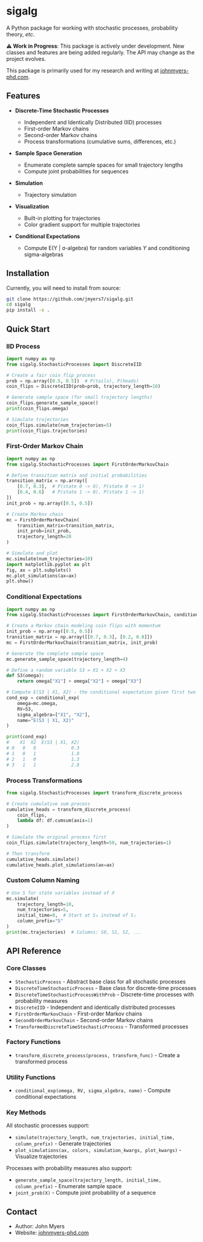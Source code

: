 
# sigalg

A Python package for working with stochastic processes, probability theory, *etc*.

**⚠️ Work in Progress**: This package is actively under development. New classes and features are being added regularly. The API may change as the project evolves.

This package is primarily used for my research and writing at [johnmyers-phd.com](https://johnmyers-phd.com).

## Features

- **Discrete-Time Stochastic Processes**
  - Independent and Identically Distributed (IID) processes
  - First-order Markov chains
  - Second-order Markov chains
  - Process transformations (cumulative sums, differences, etc.)

- **Sample Space Generation**
  - Enumerate complete sample spaces for small trajectory lengths
  - Compute joint probabilities for sequences

- **Simulation**
  - Trajectory simulation

- **Visualization**
  - Built-in plotting for trajectories
  - Color gradient support for multiple trajectories

- **Conditional Expectations**
  - Compute E(Y | σ-algebra) for random variables $Y$ and conditioning sigma-algebras

## Installation

Currently, you will need to install from source:

```bash
git clone https://github.com/jmyers7/sigalg.git
cd sigalg
pip install -e .
```

## Quick Start

### IID Process

```python
import numpy as np
from sigalg.StochasticProcesses import DiscreteIID

# Create a fair coin flip process
prob = np.array([0.5, 0.5])  # P(tails), P(heads)
coin_flips = DiscreteIID(prob=prob, trajectory_length=10)

# Generate sample space (for small trajectory lengths)
coin_flips.generate_sample_space()
print(coin_flips.omega)

# Simulate trajectories
coin_flips.simulate(num_trajectories=5)
print(coin_flips.trajectories)
```

### First-Order Markov Chain

```python
import numpy as np
from sigalg.StochasticProcesses import FirstOrderMarkovChain

# Define transition matrix and initial probabilities
transition_matrix = np.array([
    [0.7, 0.3],  # P(state 0 -> 0), P(state 0 -> 1)
    [0.4, 0.6]   # P(state 1 -> 0), P(state 1 -> 1)
])
init_prob = np.array([0.5, 0.5])

# Create Markov chain
mc = FirstOrderMarkovChain(
    transition_matrix=transition_matrix,
    init_prob=init_prob,
    trajectory_length=20
)

# Simulate and plot
mc.simulate(num_trajectories=10)
import matplotlib.pyplot as plt
fig, ax = plt.subplots()
mc.plot_simulations(ax=ax)
plt.show()
```

### Conditional Expectations

```python
import numpy as np
from sigalg.StochasticProcesses import FirstOrderMarkovChain, conditional_exp

# Create a Markov chain modeling coin flips with momentum
init_prob = np.array([0.5, 0.5])
transition_matrix = np.array([[0.7, 0.3], [0.2, 0.8]])
mc = FirstOrderMarkovChain(transition_matrix, init_prob)

# Generate the complete sample space
mc.generate_sample_space(trajectory_length=4)

# Define a random variable S3 = X1 + X2 + X3
def S3(omega):
    return omega["X1"] + omega["X2"] + omega["X3"]

# Compute E(S3 | X1, X2) - the conditional expectation given first two flips
cond_exp = conditional_exp(
    omega=mc.omega,
    RV=S3,
    sigma_algebra=["X1", "X2"],
    name="E(S3 | X1, X2)"
)

print(cond_exp)
#    X1  X2  E(S3 | X1, X2)
# 0   0   0             0.3
# 1   0   1             1.8
# 2   1   0             1.3
# 3   1   1             2.8
```

### Process Transformations

```python
from sigalg.StochasticProcesses import transform_discrete_process

# Create cumulative sum process
cumulative_heads = transform_discrete_process(
    coin_flips,
    lambda df: df.cumsum(axis=1)
)

# Simulate the original process first
coin_flips.simulate(trajectory_length=50, num_trajectories=1)

# Then transform
cumulative_heads.simulate()
cumulative_heads.plot_simulations(ax=ax)
```

### Custom Column Naming

```python
# Use S for state variables instead of X
mc.simulate(
    trajectory_length=10,
    num_trajectories=5,
    initial_time=0,  # Start at S₀ instead of S₁
    column_prefix="S"
)
print(mc.trajectories)  # Columns: S0, S1, S2, ...
```

## API Reference

### Core Classes

- `StochasticProcess` - Abstract base class for all stochastic processes
- `DiscreteTimeStochasticProcess` - Base class for discrete-time processes
- `DiscreteTimeStochasticProcessWithProb` - Discrete-time processes with probability measures
- `DiscreteIID` - Independent and identically distributed processes
- `FirstOrderMarkovChain` - First-order Markov chains
- `SecondOrderMarkovChain` - Second-order Markov chains
- `TransformedDiscreteTimeStochasticProcess` - Transformed processes

### Factory Functions

- `transform_discrete_process(process, transform_func)` - Create a transformed process

### Utility Functions

- `conditional_exp(omega, RV, sigma_algebra, name)` - Compute conditional expectations

### Key Methods

All stochastic processes support:

- `simulate(trajectory_length, num_trajectories, initial_time, column_prefix)` - Generate trajectories
- `plot_simulations(ax, colors, simulation_kwargs, plot_kwargs)` - Visualize trajectories

Processes with probability measures also support:

- `generate_sample_space(trajectory_length, initial_time, column_prefix)` - Enumerate sample space
- `joint_prob(X)` - Compute joint probability of a sequence

## Contact

- Author: John Myers
- Website: [johnmyers-phd.com](https://johnmyers-phd.com)
